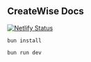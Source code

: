 ## CreateWise Docs

[![Netlify Status](https://api.netlify.com/api/v1/badges/f15b2852-c7e2-49c7-92d6-0df7fd8e8328/deploy-status)](https://app.netlify.com/sites/createwise-docs/deploys)

```
bun install

bun run dev
```
